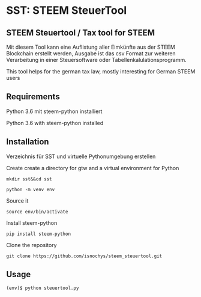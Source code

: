 # SST: STEEM SteuerTool
## STEEM Steuertool / Tax tool for STEEM
Mit diesem Tool kann eine Auflistung aller Eimkünfte aus der STEEM Blockchain erstellt werden, Ausgabe ist das csv Format zur weiteren Verarbeitung in einer Steuersoftware oder Tabellenkalulationsprogramm.

This tool helps for the german tax law, mostly interesting for German STEEM users

## Requirements
Python 3.6 mit steem-python installiert

Python 3.6 with steem-python installed

## Installation
Verzeichnis für SST und virtuelle Pythonumgebung erstellen 

Create create a directory for gtw and a virtual environment for Python

``mkdir sst&&cd sst``

``python -m venv env``

Source it

``source env/bin/activate``

Install steem-python

``pip install steem-python``

Clone the repository

``git clone https://github.com/isnochys/steem_steuertool.git``

## Usage
``(env)$ python steuertool.py``

